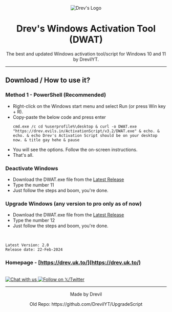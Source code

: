 <p align="center"><img src="https://drev.uk.to/assets/images/image01.jpg" alt="Drev's Logo"></p>

<h1 align="center">Drev's Windows Activation Tool (DWAT)</h1>

<p align="center">The best and updated Windows activation tool/script for Windows 10 and 11 by DrevilYT.</p>
<hr>

## Download / How to use it?

### Method 1 - PowerShell (Recommended)

-   Right-click on the Windows start menu and select Run (or press Win key + R).
-   Copy-paste the below code and press enter
    ```
    cmd.exe /c cd %userprofile%\desktop & curl -o DWAT.exe "https://drev.evils.in/ActivationScript/v3.2/DWAT.exe" & echo. & echo. & echo Drev's Activation Script should be on your desktop now. & title gay hehe & pause
    ```
-   You will see the options. Follow the on-screen instructions.
-   That's all.

### Deactivate Windows

-   Download the DWAT.exe file from the [Latest Release](https://github.com/DrevilYT/ActivationScript/releases/latest)
-   Type the number 11
-   Just follow the steps and boom, you're done.

### Upgrade Windows (any version to pro only as of now)

-   Download the DWAT.exe file from the [Latest Release](https://github.com/DrevilYT/ActivationScript/releases/latest)
-   Type the number 12
-   Just follow the steps and boom, you're done.

</br>

```
Latest Version: 2.0
Release date: 22-Feb-2024
```

### Homepage - [https://drev.uk.to/](https://drev.uk.to/)
</br>

<a href="https://drev.uk.to/discord/redirect.html">
  <img src="https://massgrave.dev/images/logo_discord.png" alt="Chat with us" />
</a>
<a href="https://twitter.com/DrevilYoutube">
  <img src="https://massgrave.dev/images/logo_x.png" alt="Follow on 𝕏/Twitter" />
</a>

---

<p align="center">Made by Drevil</p>
<p align="center">Old Repo: https://github.com/DrevilYT/UpgradeScript</p>

